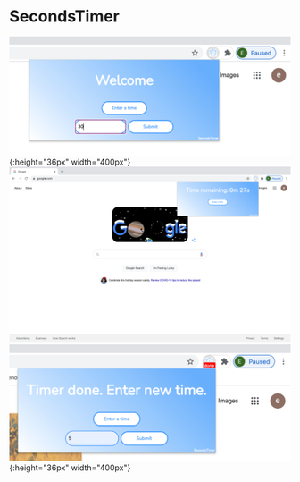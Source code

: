 # SecondsTimer

![screenshot 1](images/demo_4.png){:height="36px" width="400px"}
![screenshot 2](images/demo_2.png)
![screenshot 2](images/demo_6.png){:height="36px" width="400px"}

